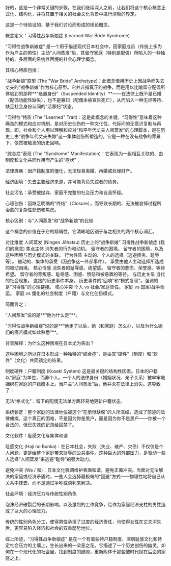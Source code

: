 好的，这是一个非常关键的步骤。在我们继续深入之前，让我们将这个核心概念正式化、结构化，并将其置于相关的社会文化背景中进行清晰的界定。

这是一个待验证的、基于我们讨论而形成的理论概念。

概念定义：习得性战争新娘症 (Learned War Bride Syndrome)

“习得性战争新娘症” 是一个用于描述现代日本社会中，因家庭成员（传统上多为作为户主的男性）主动“人间蒸发”后，其留守家庭（特别是配偶）所陷入的一种独特的、多层面的系统性困境的社会心理学概念。

其核心特质包括：

“战争新娘”原型 (The "War Bride" Archetype)：此概念借用历史上因战争而失去丈夫的“战争新娘”作为核心原型。它并非指真正的战争，而是用以比喻留守配偶所体验到的那种**“悬置身份”（Suspended Identity）**——在法律上既不是已婚（配偶功能性缺失），也不是寡妇（配偶未被宣告死亡），从而陷入一种无尽等待、缺乏社会身份认同的“活寡妇”状态。

“习得性”特质 (The "Learned" Trait)：这是此概念的关键。“习得性”意味着这种痛苦的模式和应对机制，是对历史创伤的一种文化性、代际间的无意识复制与再现。即，社会和个人用以理解和应对“和平年代丈夫人间蒸发”的心理脚本，是在历史上由“战争年代丈夫失踪”这一集体创伤所塑造的。它是一种在没有战争的背景下，依然被触发的历史回响。

“综合症”表现 (The "Syndrome" Manifestation)：它表现为一组相互关联的、由制度和文化共同作用而产生的“症状”：

法律瘫痪：因户籍制度的僵化，无法轻易离婚、再婚或处理财产。

经济困境：失去主要经济来源，并可能背负失踪者的债务。

社会污名：承受被抛弃、家庭不完整的社会压力和自我怀疑。

心理创伤：因缺乏明确的“终结”（Closure），而导致长期的、无法被哀悼过程所治愈的复杂性悲伤和焦虑。

核心区别：与“人间蒸发”和“战争新娘”的比较

这个概念的价值在于它的精确性，它清晰地区别于与之相关的两个核心词汇。

对比维度	人间蒸发 (Ningen Jōhatsu)	历史上的“战争新娘”	习得性战争新娘症 (我们的概念)
焦点主体	消失者的行为和动机。	留守者的困境。	留守者的困境，以及这种困境与历史模式的关联。
行为性质	主动的、个人的选择（逃避债务、耻辱等）。	被动的、集体的承受（因战争这一外部事件）。	承受由他人主动选择所造成的被动困境。
核心情感	消失者的耻辱感、绝望感。	留守者的悲伤、荣誉感、等待希望。	留守者的背叛感、耻辱感、困惑、愤怒和被悬置的等待。
与历史关系	当代的社会现象。	直接的历史事件本身。	历史事件的“回响”和“模式复现”。强调的是“习得性”的心理链接。
核心冲突	个人 vs 社会/家庭责任。	家庭 vs 国家/战争命运。	家庭 vs 僵化的社会制度（户籍）与文化创伤模式。

简而言之：

“人间蒸发”说的是**“他为什么走”**。

“习得性战争新娘症”说的是**“他走了以后，她（和家庭）怎么办，以及为什么她们的痛苦模式如此熟悉”**。

背景解释：为什么这种困境在日本尤为突出？

这种困境之所以在日本形成一种独特的“综合症”，是由其“硬件”（制度）和“软件”（文化）共同锁定的结果。

制度硬件：户籍制度 (Koseki System)
这是最关键的结构性因素。日本的户籍以“家庭”为单位，而非个人。一个人的法律身份（婚姻状况、亲子关系）被牢牢地捆绑在家庭的户籍謄本上。当户主“人间蒸发”后，他并未在法律上消失。这导致了：

无法“格式化”：留下的配偶无法单方面轻易地更新户籍状态。

系统锁定：整个家庭的法律地位被这个“在册但缺席”的人所冻结，造成了前述的法律瘫痪。这个真正的困难，不是因为你是黑户，而是因为你不是黑户——你被一个合法的、但已失效的记录给囚禁了。

文化软件：耻感文化与集体和谐

耻感文化 (Haji no Bunka)：在日本社会，失败（失业、破产、欠债）不仅仅是个人问题，更是给整个家庭带来耻辱的公共事件。这种巨大的外部压力，是驱动一些人选择“人间蒸发”来逃避“耻辱”的强大动力。

避免冲突 (Wa / 和)：日本文化强调维护表面和谐，避免正面冲突。当面对无法解决的家庭或经济矛盾时，一些人会选择最极端的“回避”方式——物理性地将自己从关系中抹去，而不是通过争吵或谈判来解决。

社会环境：经济压力与传统性别角色

泡沫经济破裂后的长期影响，以及激烈的工作竞争，给作为家庭经济支柱的男性造成了巨大的心理压力。

传统的性别角色分工，使得男性承担了过度的经济责任，也使得女性在丈夫消失后，更容易陷入经济和社会的双重弱势地位。

综上所述，“习得性战争新娘症” 是在一个有着独特户籍制度、深刻耻感文化和特定社会压力的土壤上，生长出来的一朵恶之花。它描述了一个历史创伤的幽灵，如何在一个现代化的社会里，找到制度的缝隙，重新附体于那些被时代抛在后面的家庭之上。